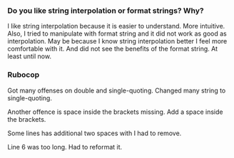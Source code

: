 ### Do you like string interpolation or format strings? Why?

I like string interpolation because it is easier to understand. More intuitive. 
Also, I tried to manipulate with format string and it did not work as good as interpolation.
May be because I know string interpolation better I feel more comfortable with it. 
And did not see the benefits of the format string. At least until now.

### Rubocop

Got many offenses on double and single-quoting. Changed many string to single-quoting.

Another offence is space inside the brackets missing. Add a space inside the brackets.

Some lines has additional two spaces with I had to remove.

Line 6 was too long. Had to reformat it.

